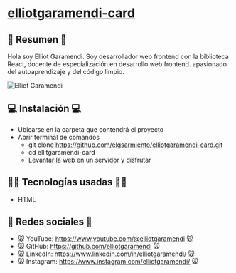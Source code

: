 # [elliotgaramendi-card](https://github.com/elgsarmiento/elliotgaramendi-card) 

## 📜 Resumen 📜
Hola soy Elliot Garamendi. Soy desarrollador web frontend con la biblioteca React, docente de especialización en desarrollo web frontend. apasionado del autoaprendizaje y del código limpio.

![Elliot Garamendi](https://i.postimg.cc/MpK0Zjyx/elliot-garamendi-hero.webp)

## 💻 Instalación 💻
- Ubicarse en la carpeta que contendrá el proyecto
- Abrir terminal de comandos
    - git clone https://github.com/elgsarmiento/elliotgaramendi-card.git
    - cd ellitgaramendi-card
    - Levantar la web en un servidor y disfrutar

## 👨‍💻 Tecnologías usadas 👨‍💻
- HTML

## 🤗 Redes sociales 🤗
- 🐭 YouTube: https://www.youtube.com/@elliotgaramendi 🐭
- 🐭 GitHub: https://github.com/elliotgaramendi 🐭
- 🐭 LinkedIn: https://www.linkedin.com/in/elliotgaramendi/ 🐭
- 🐭 Instagram: https://www.instagram.com/elliotgaramendi/ 🐭
